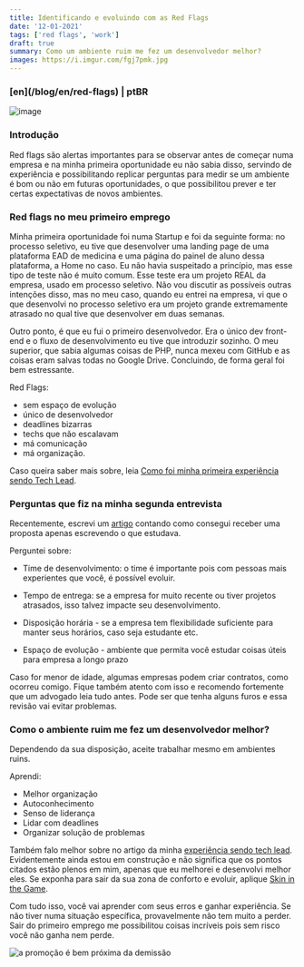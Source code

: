 ```yaml
---
title: Identificando e evoluindo com as Red Flags
date: '12-01-2021'
tags: ['red flags', 'work']
draft: true
summary: Como um ambiente ruim me fez um desenvolvedor melhor?
images: https://i.imgur.com/fgj7pmk.jpg
---
```


<h3>[en](/blog/en/red-flags) | ptBR</h3>

![image](https://i.imgur.com/fgj7pmk.jpg)

### Introdução

Red flags são alertas importantes para se observar antes de começar numa empresa e na minha primeira oportunidade eu não sabia disso, servindo de experiência e possibilitando replicar perguntas para medir se um ambiente é bom ou não em futuras oportunidades, o que possibilitou prever e ter certas expectativas de novos ambientes.

### Red flags no meu primeiro emprego

Minha primeira oportunidade foi numa Startup e foi da seguinte forma: no processo seletivo, eu tive que desenvolver uma landing page de uma plataforma EAD de medicina e uma página do painel de aluno dessa plataforma, a Home no caso. Eu não havia suspeitado a princípio, mas esse tipo de teste não é muito comum. Esse teste era um projeto REAL da empresa, usado em processo seletivo. Não vou discutir as possíveis outras intenções disso, mas no meu caso, quando eu entrei na empresa, vi que o que desenvolvi no processo seletivo era um projeto grande extremamente atrasado no qual tive que desenvolver em duas semanas.

Outro ponto, é que eu fui o primeiro desenvolvedor. Era o único dev front-end e o fluxo de desenvolvimento eu tive que introduzir sozinho. O meu superior, que sabia algumas coisas de PHP, nunca mexeu com GitHub e as coisas eram salvas todas no Google Drive. Concluindo, de forma geral foi bem estressante.

Red Flags:

- sem espaço de evolução
- único de desenvolvedor
- deadlines bizarras
- techs que não escalavam
- má comunicação
- má organização.

Caso queira saber mais sobre, leia [Como foi minha primeira experiência sendo Tech Lead](/blog/experiencia-como-tech-lead).

### Perguntas que fiz na minha segunda entrevista

Recentemente, escrevi um [artigo](/blog/job-with-1-article) contando como consegui receber uma proposta apenas escrevendo o que estudava.

Perguntei sobre:

- Time de desenvolvimento: o time é importante pois com pessoas mais experientes que você, é possível evoluir.

- Tempo de entrega: se a empresa for muito recente ou tiver projetos atrasados, isso talvez impacte seu desenvolvimento.

- Disposição horária - se a empresa tem flexibilidade suficiente para manter seus horários, caso seja estudante etc.

- Espaço de evolução - ambiente que permita você estudar coisas úteis para empresa a longo prazo

Caso for menor de idade, algumas empresas podem criar contratos, como ocorreu comigo. Fique também atento com isso e recomendo fortemente que um advogado leia tudo antes. Pode ser que tenha alguns furos e essa revisão vai evitar problemas.

### Como o ambiente ruim me fez um desenvolvedor melhor?

Dependendo da sua disposição, aceite trabalhar mesmo em ambientes ruins.

Aprendi:

- Melhor organização
- Autoconhecimento
- Senso de liderança
- Lidar com deadlines
- Organizar solução de problemas

Também falo melhor sobre no artigo da minha [experiência sendo tech lead](/blog/experiencia-como-tech-lead). Evidentemente ainda estou em construção e não significa que os pontos citados estão plenos em mim, apenas que eu melhorei e desenvolvi melhor eles. Se exponha para sair da sua zona de conforto e evoluir, aplique [Skin in the Game](https://sibelius.substack.com/p/skin-in-the-game-for-developers).

Com tudo isso, você vai aprender com seus erros e ganhar experiência. Se não tiver numa situação específica, provavelmente não tem muito a perder. Sair do primeiro emprego me possibilitou coisas incríveis pois sem risco você não ganha nem perde.

![a promoção é bem próxima da demissão](https://i.imgur.com/3fpbilt.png)
